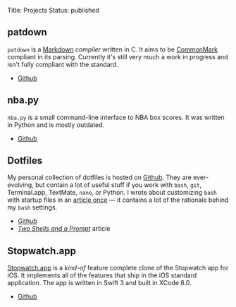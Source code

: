 Title: Projects
Status: published

## patdown

`patdown` is a [Markdown][md] *compiler* written in C. It aims to be [CommonMark][cm] compliant in its parsing. Currently it's still very much a work in progress and isn't fully compliant with the standard.

- [Github][patdown]

## nba.py

`nba.py` is a small command-line interface to NBA box scores. It was written in Python and is mostly outdated.

- [Github][nbapy]

## Dotfiles

My personal collection of dotfiles is hosted on [Github][dotfiles]. They are ever-evolving, but contain a lot of useful stuff if you work with `bash`, `git`, Terminal.app, TextMate, `nano`, or Python. I wrote about customizing `bash` with startup files in an [article once][bash] — it contains a lot of the rationale behind my `bash` settings.

- [Github][dotfiles]
- [*Two Shells and a Prompt*][bash] article

## Stopwatch.app

[Stopwatch.app][stopwatch] is a *kind-of* feature complete clone of the Stopwatch app for iOS. It implements all of the features that ship in the iOS standard application. The app is written in Swift 3 and built in XCode 8.0.

- [Github][stopwatch]


[md]: http://daringfireball.net/projects/markdown/
[cm]: http://commonmark.org
[patdown]: https://github.com/patrickrgaffney/patdown
[nbapy]: https://github.com/patrickrgaffney/NBA-CLI
[dotfiles]: https://github.com/patrickrgaffney/dotfiles
[bash]: http://hypepat.com/2016/two-shells-one-prompt.html
[stopwatch]: https://github.com/patrickrgaffney/Stopwatch.app